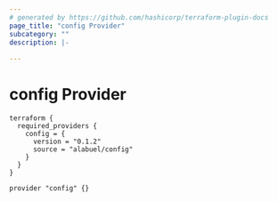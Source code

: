 ```yaml
---
# generated by https://github.com/hashicorp/terraform-plugin-docs
page_title: "config Provider"
subcategory: ""
description: |-
  
---
```


# config Provider

```hcl
terraform {
  required_providers {
    config = {
      version = "0.1.2"
      source = "alabuel/config"
    }
  }
}

provider "config" {}
```

